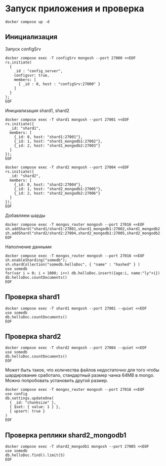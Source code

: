 # Запуск приложения и проверка

```shell
docker compose up -d
```

## Инициализация

Запуск configSrv

```shell
docker compose exec -T configSrv mongosh --port 27000 <<EOF
rs.initiate(
  {
    _id : "config_server",
    configsvr: true,
    members: [
      { _id : 0, host : "configSrv:27000" }
    ]
  }
);
EOF
```

Инициализация shard1, shard2

```shell
docker compose exec -T shard1 mongosh --port 27001 <<EOF
rs.initiate({
  _id: "shard1",
  members: [
    {_id: 0, host: "shard1:27001"},
    {_id: 1, host: "shard1_mongodb1:27002"},
    {_id: 2, host: "shard1_mongodb2:27003"}
  ]
});
EOF
```

```shell
docker compose exec -T shard2 mongosh --port 27004 <<EOF
rs.initiate({
  _id: "shard2",
  members: [
    {_id: 0, host: "shard2:27004"},
    {_id: 1, host: "shard2_mongodb1:27005"},
    {_id: 2, host: "shard2_mongodb2:27006"}
  ]
});
EOF
```

Добавляем шарды

```shell
docker compose exec -T mongos_router mongosh --port 27016 <<EOF
sh.addShard("shard1/shard1:27001,shard1_mongodb1:27002,shard1_mongodb2:27003");
sh.addShard("shard2/shard2:27004,shard2_mongodb1:27005,shard2_mongodb2:27006");
EOF
```

Наполнение данными

```shell
docker compose exec -T mongos_router mongosh --port 27016 <<EOF
sh.enableSharding("somedb");
sh.shardCollection("somedb.helloDoc", { "name" : "hashed" } )
use somedb
for(var i = 0; i < 1000; i++) db.helloDoc.insert({age:i, name:"ly"+i})
db.helloDoc.countDocuments()
EOF
```

## Проверка shard1

```shell
docker compose exec -T shard1 mongosh --port 27001 --quiet <<EOF
use somedb
db.helloDoc.countDocuments()
EOF
```

## Проверка shard2

```shell
docker compose exec -T shard2 mongosh --port 27004 --quiet <<EOF
use somedb
db.helloDoc.countDocuments()
EOF
```

Может быть такое, что количества файлов недостаточно для того чтобы шардирование сработало, стандартный размер чанка 64MB в mongo. Можно попробовать установить другой размер.

```shell
docker compose exec -T mongos_router mongosh --port 27016 <<EOF
use config
db.settings.updateOne(
  { _id: "chunksize" },
  { $set: { value: 1 } },
  { upsert: true }
)
EOF
```

## Проверка реплики shard2_mongodb1

```shell
docker compose exec -T shard2_mongodb1 mongosh --port 27005 <<EOF
use somedb
db.helloDoc.find().limit(5)
EOF
```

